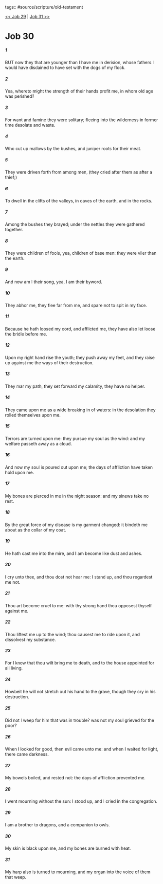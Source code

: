 tags:: #source/scripture/old-testament

[<< Job 29](/old-testament/18_Job/Job_29.md) | [Job 31 >>](/old-testament/18_Job/Job_31.md)

# Job 30

##### 1

BUT now they that are younger than I have me in derision, whose fathers I would have disdained to have set with the dogs of my flock.

##### 2

Yea, whereto might the strength of their hands profit me, in whom old age was perished?

##### 3

For want and famine they were solitary; fleeing into the wilderness in former time desolate and waste.

##### 4

Who cut up mallows by the bushes, and juniper roots for their meat.

##### 5

They were driven forth from among men, (they cried after them as after a thief;)

##### 6

To dwell in the clifts of the valleys, in caves of the earth, and in the rocks.

##### 7

Among the bushes they brayed; under the nettles they were gathered together.

##### 8

They were children of fools, yea, children of base men: they were viler than the earth.

##### 9

And now am I their song, yea, I am their byword.

##### 10

They abhor me, they flee far from me, and spare not to spit in my face.

##### 11

Because he hath loosed my cord, and afflicted me, they have also let loose the bridle before me.

##### 12

Upon my right hand rise the youth; they push away my feet, and they raise up against me the ways of their destruction.

##### 13

They mar my path, they set forward my calamity, they have no helper.

##### 14

They came upon me as a wide breaking in of waters: in the desolation they rolled themselves upon me.

##### 15

Terrors are turned upon me: they pursue my soul as the wind: and my welfare passeth away as a cloud.

##### 16

And now my soul is poured out upon me; the days of affliction have taken hold upon me.

##### 17

My bones are pierced in me in the night season: and my sinews take no rest.

##### 18

By the great force of my disease is my garment changed: it bindeth me about as the collar of my coat.

##### 19

He hath cast me into the mire, and I am become like dust and ashes.

##### 20

I cry unto thee, and thou dost not hear me: I stand up, and thou regardest me not.

##### 21

Thou art become cruel to me: with thy strong hand thou opposest thyself against me.

##### 22

Thou liftest me up to the wind; thou causest me to ride upon it, and dissolvest my substance.

##### 23

For I know that thou wilt bring me to death, and to the house appointed for all living.

##### 24

Howbeit he will not stretch out his hand to the grave, though they cry in his destruction.

##### 25

Did not I weep for him that was in trouble? was not my soul grieved for the poor?

##### 26

When I looked for good, then evil came unto me: and when I waited for light, there came darkness.

##### 27

My bowels boiled, and rested not: the days of affliction prevented me.

##### 28

I went mourning without the sun: I stood up, and I cried in the congregation.

##### 29

I am a brother to dragons, and a companion to owls.

##### 30

My skin is black upon me, and my bones are burned with heat.

##### 31

My harp also is turned to mourning, and my organ into the voice of them that weep.
